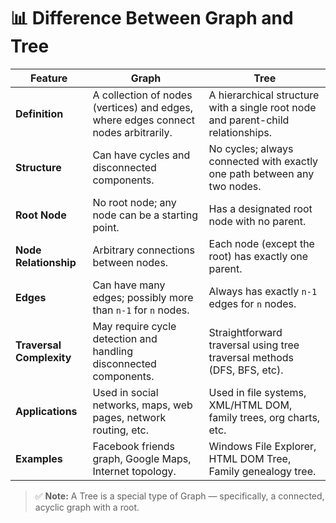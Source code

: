# 📊 Difference Between Graph and Tree

| Feature               | Graph                                                                 | Tree                                                                       |
|-----------------------|-----------------------------------------------------------------------|----------------------------------------------------------------------------|
| **Definition**         | A collection of nodes (vertices) and edges, where edges connect nodes arbitrarily. | A hierarchical structure with a single root node and parent-child relationships. |
| **Structure**          | Can have cycles and disconnected components.                         | No cycles; always connected with exactly one path between any two nodes.  |
| **Root Node**          | No root node; any node can be a starting point.                      | Has a designated root node with no parent.                                |
| **Node Relationship**  | Arbitrary connections between nodes.                                 | Each node (except the root) has exactly one parent.                       |
| **Edges**              | Can have many edges; possibly more than `n-1` for `n` nodes.          | Always has exactly `n-1` edges for `n` nodes.                             |
| **Traversal Complexity**| May require cycle detection and handling disconnected components.   | Straightforward traversal using tree traversal methods (DFS, BFS, etc).   |
| **Applications**       | Used in social networks, maps, web pages, network routing, etc.      | Used in file systems, XML/HTML DOM, family trees, org charts, etc.       |
| **Examples**           | Facebook friends graph, Google Maps, Internet topology.              | Windows File Explorer, HTML DOM Tree, Family genealogy tree.             |

> ✅ **Note:** A Tree is a special type of Graph — specifically, a connected, acyclic graph with a root.